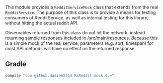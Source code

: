 This module provides a `RedditServiceMock` class that extends from the real `RedditService`. The purpose of this class is to provide a means for testing consumers of RedditService, as well as internal testing for this library, without hitting the actual reddit API.

Observables returned from this class do not hit the network, instead returning sample responses included in [/src/main/resources](/src/main/resources). Because this is a simple mock of the real service, parameters (e.g. sort, timespan) for most API methods will have no effect on the returned response.

## Gradle
```gradle
compile "com.github.damien5314.RxReddit:mock:0.+"
```